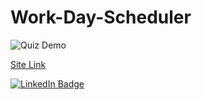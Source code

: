 # Work-Day-Scheduler




![Quiz Demo](images/demo.gif)

[Site Link](https://cliffordmorin.github.io/Work-Day-Scheduler/)

[![LinkedIn Badge](https://img.shields.io/badge/LinkedIn-Profile-informational?style=flat&logo=linkedin&logoColor=white&color=0D76A8)](https://www.linkedin.com/in/morin-clifford-129888a9/)